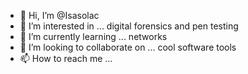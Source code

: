 - 👋 Hi, I’m @Isasolac
- 👀 I’m interested in ... digital forensics and pen testing
- 🌱 I’m currently learning ... networks
- 💞️ I’m looking to collaborate on ... cool software tools
- 📫 How to reach me ... 

<!---
Isasolac/Isasolac is a ✨ special ✨ repository because its `README.md` (this file) appears on your GitHub profile.
You can click the Preview link to take a look at your changes.
--->
